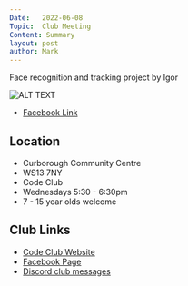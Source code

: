 ```yaml
---
Date:   2022-06-08
Topic:  Club Meeting
Content: Summary
layout: post
author: Mark
---
```

Face recognition and tracking project by Igor

![ALT TEXT](https://scontent.fbhx6-1.fna.fbcdn.net/v/t15.5256-10/285386105_330225729291776_8425557695856021212_n.jpg?stp=dst-jpg_p235x350&_nc_cat=106&ccb=1-7&_nc_sid=ad6a45&_nc_ohc=oabG0JVxDCQAX9tiMPH&_nc_ht=scontent.fbhx6-1.fna&edm=AKK4YLsEAAAA&oh=00_AfAWoDEzQNcNG5uMRg0RrvDxGo5Hl6soxYEXG6daujcS7Q&oe=652B971B)

* [Facebook Link](https://www.facebook.com/1481985248595237/posts/4923035424490185/)

## Location

* Curborough Community Centre
* WS13 7NY
* Code Club
* Wednesdays 5:30 - 6:30pm
* 7 - 15 year olds welcome

## Club Links

* [Code Club Website](https://lichfield-code-club.github.io/)
* [Facebook Page](https://www.facebook.com/LichfieldCoders)
* [Discord club messages](https://discord.gg/szz6xGK)
